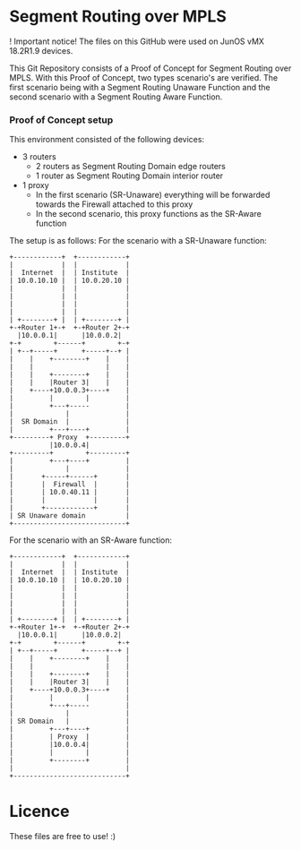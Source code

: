 # Segment Routing over MPLS

! Important notice! The files on this GitHub were used on JunOS vMX 18.2R1.9 devices.

This Git Repository consists of a Proof of Concept for Segment Routing over MPLS. With this Proof of Concept, two types scenario's are verified. The first scenario being with a Segment Routing Unaware Function and the second scenario with a Segment Routing Aware Function.

### Proof of Concept setup
This environment consisted of the following devices:
  - 3 routers
    - 2 routers as Segment Routing Domain edge routers
    - 1 router as Segment Routing Domain interior router
  - 1 proxy
    - In the first scenario (SR-Unaware) everything will be forwarded towards the Firewall attached to this proxy
    - In the second scenario, this proxy functions as the SR-Aware function

The setup is as follows:
For the scenario with a SR-Unaware function:
```
+------------+  +------------+
|            |  |            |
|  Internet  |  | Institute  |
| 10.0.10.10 |  | 10.0.20.10 |
|            |  |            |
|            |  |            |
|            |  |            |
|            |  |            |
| +--------+ |  | +--------+ |
+-+Router 1+-+  +-+Router 2+-+
  |10.0.0.1|      |10.0.0.2|
+-+        +------+        +-+
| +--+-----+      +-----+--+ |
|    |    +--------+    |    |
|    |                  |    |
|    |    +--------+    |    |
|    |    |Router 3|    |    |
|    +----+10.0.0.3+----+    |
|         |        |         |
|         +---+-----         |
|             |              |
|  SR Domain  |              |
|         +---+----+         |
+---------+ Proxy  +---------+
          |10.0.0.4|
+---------+        +---------+
|         +---+----+         |
|             |              |
|       +-----+------+       |
|       |  Firewall  |       |
|       | 10.0.40.11 |       |
|       |            |       |
|       +------------+       |
| SR Unaware domain          |
+----------------------------+
```
For the scenario with an SR-Aware function:
```
+------------+  +------------+
|            |  |            |
|  Internet  |  | Institute  |
| 10.0.10.10 |  | 10.0.20.10 |
|            |  |            |
|            |  |            |
|            |  |            |
|            |  |            |
| +--------+ |  | +--------+ |
+-+Router 1+-+  +-+Router 2+-+
  |10.0.0.1|      |10.0.0.2|
+-+        +------+        +-+
| +--+-----+      +-----+--+ |
|    |    +--------+    |    |
|    |                  |    |
|    |    +--------+    |    |
|    |    |Router 3|    |    |
|    +----+10.0.0.3+----+    |
|         |        |         |
|         +---+-----         |
|             |              |
| SR Domain   |              |
|         +---+----+         |
|         | Proxy  |         |
|         |10.0.0.4|         |
|         |        |         |
|         +--------+         |
|                            |
+----------------------------+
```

# Licence
These files are free to use! :)
